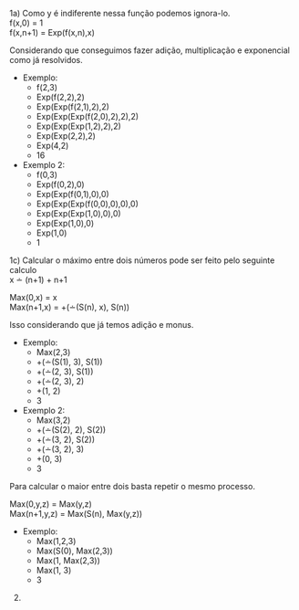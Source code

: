 1a)
Como y é indiferente nessa função podemos ignora-lo.  
f(x,0) = 1  
f(x,n+1) =  Exp(f(x,n),x)  

Considerando que conseguimos fazer adição, multiplicação e exponencial como já resolvidos.  

* Exemplo:  
  * f(2,3)
  * Exp(f(2,2),2)
  * Exp(Exp(f(2,1),2),2)
  * Exp(Exp(Exp(f(2,0),2),2),2)
  * Exp(Exp(Exp(1,2),2),2)
  * Exp(Exp(2,2),2)
  * Exp(4,2)
  * 16
* Exemplo 2:
  * f(0,3)
  * Exp(f(0,2),0)
  * Exp(Exp(f(0,1),0),0)
  * Exp(Exp(Exp(f(0,0),0),0),0)
  * Exp(Exp(Exp(1,0),0),0)
  * Exp(Exp(1,0),0)
  * Exp(1,0)
  * 1

1c)
Calcular o máximo entre dois números pode ser feito pelo seguinte calculo  
x ∸ (n+1) + n+1  

Max(0,x) = x  
Max(n+1,x) = +(∸(S(n), x), S(n))  

Isso considerando que já temos adição e monus.  

* Exemplo:
  * Max(2,3)  
  * +(∸(S(1), 3), S(1))  
  * +(∸(2, 3), S(1))  
  * +(∸(2, 3), 2)  
  * +(1, 2)  
  * 3  
* Exemplo 2:
  * Max(3,2)  
  * +(∸(S(2), 2), S(2))
  * +(∸(3, 2), S(2))
  * +(∸(3, 2), 3)
  * +(0, 3)
  * 3


Para calcular o maior entre dois basta repetir o mesmo processo.  

Max(0,y,z) = Max(y,z)  
Max(n+1,y,z) = Max(S(n), Max(y,z))  

* Exemplo:
  * Max(1,2,3)
  * Max(S(0), Max(2,3))
  * Max(1, Max(2,3))
  * Max(1, 3)
  * 3

2)
